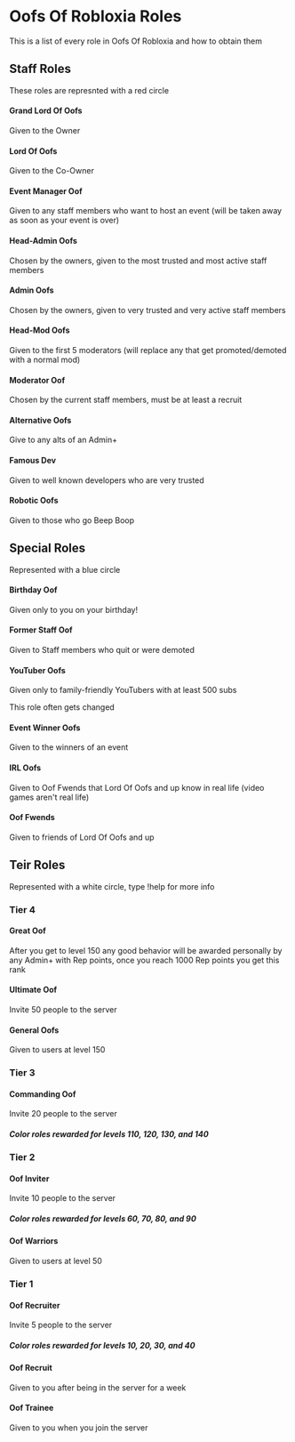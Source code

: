 <h1>Oofs Of Robloxia Roles</h1>
This is a list of every role in Oofs Of Robloxia and how to obtain them

<h2>Staff Roles</h2>
These roles are represnted with a red circle

<h4>Grand Lord Of Oofs</h4>
Given to the Owner

<h4>Lord Of Oofs</h4>
Given to the Co-Owner

<h4>Event Manager Oof</h4>
Given to any staff members who want to host an event (will be taken away as soon as your event is over)

<h4>Head-Admin Oofs</h4>
Chosen by the owners, given to the most trusted and most active staff members

<h4>Admin Oofs</h4>
Chosen by the owners, given to very trusted and very active staff members

<h4>Head-Mod Oofs</h4>
Given to the first 5 moderators (will replace any that get promoted/demoted with a normal mod)

<h4>Moderator Oof</h4>
Chosen by the current staff members, must be at least a recruit

<h4>Alternative Oofs</h4>
Give to any alts of an Admin+

<h4>Famous Dev</h4>
Given to well known developers who are very trusted

<h4>Robotic Oofs</h4>
Given to those who go Beep Boop

<h2>Special Roles</h2>
Represented with a blue circle

<h4>Birthday Oof</h4>
Given only to you on your birthday!

<h4>Former Staff Oof</h4>
Given to Staff members who quit or were demoted

<h4>YouTuber Oofs</h4>
Given only to family-friendly YouTubers with at least 500 subs

This role often gets changed

<h4>Event Winner Oofs</h4>
Given to the winners of an event

<h4>IRL Oofs</h4>
Given to Oof Fwends that Lord Of Oofs and up know in real life (video games aren't real life)

<h4>Oof Fwends</h4>
Given to friends of Lord Of Oofs and up

<h2>Teir Roles</h2>
Represented with a white circle, type !help for more info

<h3>Tier 4</h3>
<h4>Great Oof</h4>
After you get to level 150 any good behavior will be awarded personally by any Admin+ with Rep points, once you reach 1000 Rep points you get this rank

<h4>Ultimate Oof</h4>
Invite 50 people to the server

<h4>General Oofs</h4>
Given to users at level 150

<h3>Tier 3</h3>
<h4>Commanding Oof</h4>
Invite 20 people to the server

<h5>Color roles rewarded for levels 110, 120, 130, and 140</5>

<h3>Tier 2</h3>
<h4>Oof Inviter</h4>
Invite 10 people to the server

<h5>Color roles rewarded for levels 60, 70, 80, and 90</5>

<h4>Oof Warriors</h4>
Given to users at level 50

<h3>Tier 1</h3>
<h4>Oof Recruiter</h4>
Invite 5 people to the server

<h5>Color roles rewarded for levels 10, 20, 30, and 40</5>

<h4>Oof Recruit</h4>
Given to you after being in the server for a week

<h4>Oof Trainee</h4>
Given to you when you join the server
